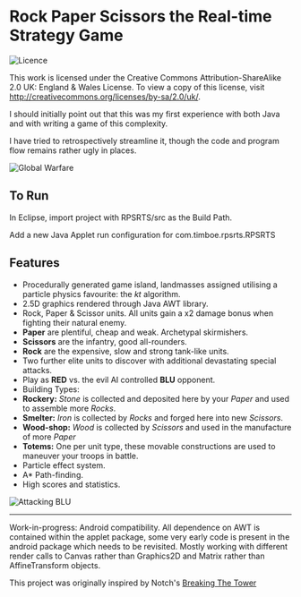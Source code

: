 # Rock Paper Scissors the Real-time Strategy Game #

![Licence][1]

This work is licensed under the Creative Commons Attribution-ShareAlike 2.0 UK: England & Wales License. To view a copy of this license, visit http://creativecommons.org/licenses/by-sa/2.0/uk/.

I should initially point out that this was my first experience with both Java and with writing a game of this complexity. 

I have tried to retrospectively streamline it, though the code and program flow remains rather ugly in places.

![Global Warfare][2]

## To Run ##

In Eclipse, import project with RPSRTS/src as the Build Path.

Add a new Java Applet run configuration for com.timboe.rpsrts.RPSRTS

## Features ##

 - Procedurally generated game island, landmasses assigned utilising a particle physics favourite: the *kt* algorithm.
 - 2.5D graphics rendered through Java AWT library. 
 - Rock, Paper & Scissor units. All units gain a x2 damage bonus when fighting their natural enemy.
  - **Paper** are plentiful, cheap and weak. Archetypal skirmishers. 
  - **Scissors** are the infantry, good all-rounders.
  - **Rock** are the expensive, slow and strong tank-like units. 
 - Two further elite units to discover with additional devastating special attacks.
 - Play as **RED** vs. the evil AI controlled **BLU** opponent.
 - Building Types:
  - **Rockery:** *Stone* is collected and deposited here by your *Paper* and used to assemble more *Rocks*.
  - **Smelter:** *Iron* is collected by *Rocks* and forged here into new *Scissors*.
  - **Wood-shop:** *Wood* is collected by *Scissors* and used in the manufacture of more *Paper* 
  - **Totems:** One per unit type, these movable constructions are used to maneuver your troops in battle.
 - Particle effect system.
 - A* Path-finding.
 - High scores and statistics.

![Attacking BLU][3]

----------

Work-in-progress: Android compatibility. All dependence on AWT is contained within the applet package, some very early code is present in the android package which needs to be revisited. Mostly working with different render calls to Canvas rather than Graphics2D and Matrix rather than AffineTransform objects.

This project was originally inspired by Notch's [Breaking The Tower][4]

  [1]: http://i.creativecommons.org/l/by-sa/2.0/uk/88x31.png
  [2]: http://tim-martin.co.uk/images/rpsrts/rpsrts_demo_01.png
  [3]: http://tim-martin.co.uk/images/rpsrts/rpsrts_demo_02.png
  [4]: http://www.mojang.com/notch/ld12/breaking/